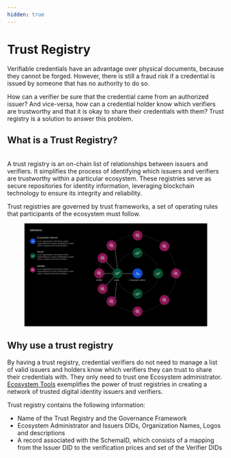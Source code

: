 ```yaml
---
hidden: true
---
```


# Trust Registry

Verifiable credentials have an advantage over physical documents, because they cannot be forged. However, there is still a fraud risk if a credential is issued by someone that has no authority to do so.

How can a verifier be sure that the credential came from an authorized issuer? And vice-versa, how can a credential holder know which verifiers are trustworthy and that it is okay to share their credentials with them? Trust registry is a solution to answer this problem.

## What is a Trust Registry?

\
A trust registry is an on-chain list of relationships between issuers and verifiers. It simplifies the process of identifying which issuers and verifiers are trustworthy within a particular ecosystem.  These registries serve as secure repositories for identity information, leveraging blockchain technology to ensure its integrity and reliability.

Trust registries are governed by trust frameworks, a set of operating rules that participants of the ecosystem must follow.

<figure><img src="../../../.gitbook/assets/Sales Demo v2 (2).png" alt=""><figcaption></figcaption></figure>

## Why use a trust registry

By having a trust registry, credential verifiers do not need to manage a list of valid issuers and holders know which verifiers they can trust to share their credentials with. They only need to trust one Ecosystem administrator. [Ecosystem Tools](../../../workspace/ecosystem-tools/) exemplifies the power of trust registries in creating a network of trusted digital identity issuers and verifiers.&#x20;

Trust registry contains the following information:

* Name of the Trust Registry and the Governance Framework
* Ecosystem Administrator and Issuers DIDs, Organization Names, Logos and descriptions
* A record associated with the SchemaID, which consists of a mapping from the Issuer DID to the verification prices and set of the Verifier DIDs







